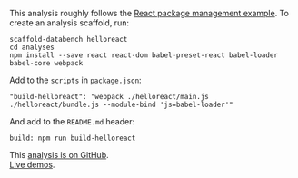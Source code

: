 This analysis roughly follows the [React package management example](https://facebook.github.io/react/docs/package-management.html).
To create an analysis scaffold, run:

    scaffold-databench helloreact
    cd analyses
    npm install --save react react-dom babel-preset-react babel-loader babel-core webpack

Add to the `scripts` in `package.json`:

    "build-helloreact": "webpack ./helloreact/main.js ./helloreact/bundle.js --module-bind 'js=babel-loader'"

And add to the `README.md` header:

    build: npm run build-helloreact

<i class="fa fa-fw fa-github"></i>
This [analysis is on GitHub](https://github.com/svenkreiss/databench_examples/tree/master/analyses/helloreact).<br />
<i class="fa fa-fw fa-external-link"></i>
[Live demos](http://databench-examples.trivial.io).


